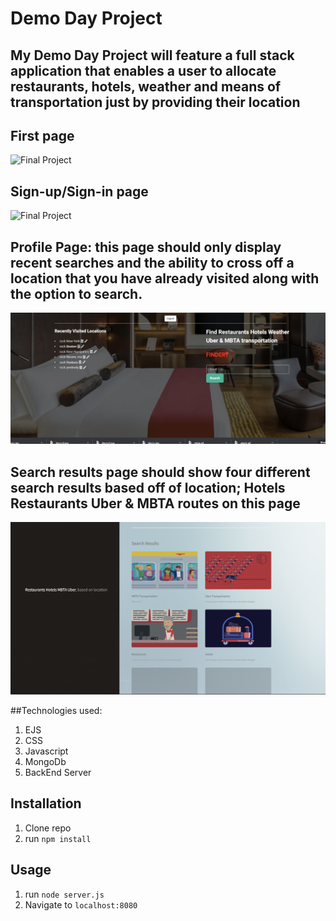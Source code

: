 # Demo Day Project

## My Demo Day Project will feature a full stack application that enables a user to allocate restaurants, hotels, weather and means of transportation just by providing their location

## First page
![Final Project](page1.jpg)
## Sign-up/Sign-in page
![Final Project](page2.jpg)
## Profile Page: this page should only display recent searches and the ability to cross off a location that you have already visited along with the option to search.
![Final Project](page3.jpg)
## Search results page should show four different search results based off of location; Hotels Restaurants Uber & MBTA routes on this page
![Final Project](page4.jpg)

##Technologies used:
1. EJS
2. CSS
3. Javascript
4. MongoDb
5. BackEnd Server
## Installation

1. Clone repo
2. run `npm install`

## Usage

1. run `node server.js`
2. Navigate to `localhost:8080`
